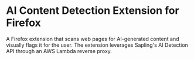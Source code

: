 # AI Content Detection Extension for Firefox


A Firefox extension that scans web pages for AI-generated content and visually flags it for the user. The extension leverages Sapling's AI Detection API through an AWS Lambda reverse proxy.
